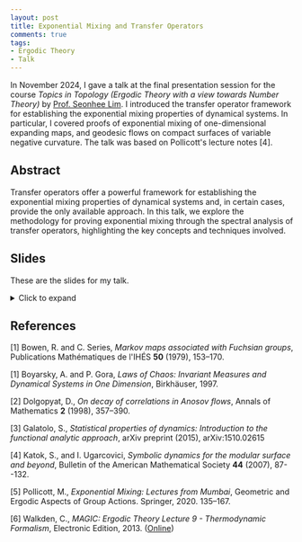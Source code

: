```yaml
---
layout: post
title: Exponential Mixing and Transfer Operators
comments: true
tags: 
- Ergodic Theory
- Talk
---
```


In November 2024, I gave a talk at the final presentation session for the course *Topics in Topology (Ergodic Theory with a view towards Number Theory)* by [Prof. Seonhee Lim](http://www.math.snu.ac.kr/~lim/). I introduced the transfer operator framework for establishing the exponential mixing properties of dynamical systems. In particular, I covered proofs of exponential mixing of one-dimensional expanding maps, and geodesic flows on compact surfaces of variable negative curvature. The talk was based on Pollicott's lecture notes [4].


## Abstract
Transfer operators offer a powerful framework for establishing the exponential mixing properties of dynamical systems and, in certain cases, provide the only available approach. In this talk, we explore the methodology for proving exponential mixing through the spectral analysis of transfer operators, highlighting the key concepts and techniques involved.


## Slides
These are the slides for my talk. 
<details>
<summary>Click to expand</summary>
<object data="/assets/2024-11-26-exponential-mixing-and-transfer-operators/ExpMix.pdf" width="700" height="1000" type='application/pdf'></object>
</details>


## References
[1] Bowen, R. and C. Series, *Markov maps associated with Fuchsian groups*, Publications Mathématiques de l'IHÉS **50** (1979), 153–170.

[1] Boyarsky, A. and P. Gora, *Laws of Chaos: Invariant Measures and Dynamical Systems in One Dimension*, Birkhäuser, 1997.

[2] Dolgopyat, D., *On decay of correlations in Anosov flows*, Annals of Mathematics **2** (1998), 357–390.

[3] Galatolo, S., *Statistical properties of dynamics: Introduction to the functional analytic approach*, arXiv preprint (2015), arXiv:1510.02615

[4] Katok, S., and I. Ugarcovici, *Symbolic dynamics for the modular surface and beyond*, Bulletin of the American Mathematical Society **44** (2007), 87--132.

[5] Pollicott, M., *Exponential Mixing: Lectures from Mumbai*, Geometric and Ergodic Aspects of Group Actions. Springer, 2020. 135–167.

[6] Walkden, C., *MAGIC: Ergodic Theory Lecture 9 - Thermodynamic Formalism*, Electronic Edition, 2013. ([Online](https://personalpages.manchester.ac.uk/staff/charles.walkden/magic/lecture09.pdf))